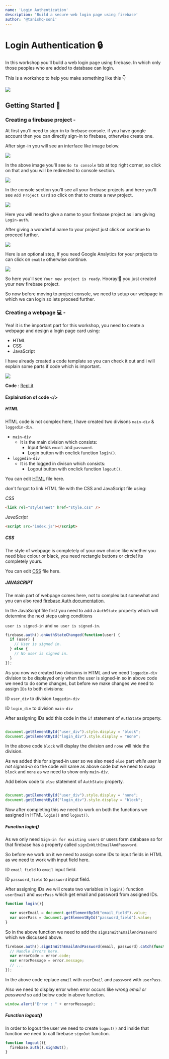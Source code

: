 ```yaml
---
name: 'Login Authentication'
description: 'Build a secure web login page using firebase'
author: '@tanishq-soni'
---
```


# Login Authentication 🔒

In this workshop you'll build a web login page using firebase. In which only those peoples who are added to database can login.

This is a workshop to help you make something like this 👇

<img src="https://cloud-mketa8pxq.vercel.app/1.png">

## Getting Started :rocket:
### Creating a firebase project -
At first you'll need to sign-in to firebase console. if you have google account then you can directly sign-in to firebase, otherwise create one.

After sign-in you will see an interface like image below.

<img src="https://cloud-mketa8pxq.vercel.app/1.png">

In the above image you'll see `Go to console` tab at top right corner, so click on that and you will be redirected to console section.

<img src="https://cloud-kfr44a6da.vercel.app/2.png">

In the console section you'll see all your firebase projects and here you'll see `Add Project Card` so click on that to create a new project.

<img src="https://cloud-nfiwmg8kh.vercel.app/3.png">

Here you will need to give a name to your firebase project as i am giving `Login-auth`.

After giving a wonderful name to your project just click on continue to proceed further.

<img src="https://cloud-pva80oxrl.vercel.app/4.png">

Here is an optional step, If you need Google Analytics for your projects to can click on `enable` otherwise continue.

<img src="https://cloud-3swaas1pn.vercel.app/5.png">

So here you'll see `Your new project is ready`. Hooray!🎉 you just created your new firebase project.

So now before moving to project console, we need to setup our webpage in which we can login so lets proceed further.

### Creating a webpage 💻 - 

Yea! it is the important part for this workshop, you need to create a webpage and design a login page card using:
- HTML
- CSS
- JavaScript

I have already created a code template so you can check it out and i will explain some parts if code which is important.

<img src="https://cloud-9e1ogteoo.vercel.app/7.png">

**Code** : [Repl.it](https://repl.it/@tanishqsoni/Loginauth)

#### Explaination of code </>

##### HTML
HTML code is not complex here, I have created two divisons `main-div` & `loggedin-div`. 
- `main-div`
  - It is the main division which consists:
    - Input fields `email` and `password`.
    - Login button with onclick function `login()`.
- `loggedin-div`
  - It is the logged in divison which consists:
    - Logout button with onclick function `logout()`.
    
You can edit [HTML](https://repl.it/@tanishqsoni/Loginauth#index.html) file here.

don't forgot to link HTML file with the CSS and JavaScript file using:

_CSS_
```html
<link rel="stylesheet" href="style.css" />
```

_JavaScript_
```html
<script src="index.js"></script>
```

##### CSS
The style of webpage is completely of your own choice like whether you need blue colour or black, you need rectangle buttons or circle! its completely yours. 

You can edit [CSS](https://repl.it/@tanishqsoni/Loginauth#style.css) file here.

##### JAVASCRIPT

The main part of webpage comes here, not to complex but somewhat and you can also read [firebase Auth documentation](https://firebase.google.com/docs/auth/web/start?authuser=0).

In the JavaScript file first you need to add a `AuthState` property which will determine the next steps using conditions

`user is signed-in` and `no user is signed-in`.

```javascript
firebase.auth().onAuthStateChanged(function(user) {
  if (user) {
    // User is signed in.
  } else {
    // No user is signed in.
  }
});
```
As you now we created two divisions in HTML and we need `loggedin-div` division to be displayed only when the user is signed-in so in above code we need to do some changes,
but before we make changes we need to assign `IDs` to both divisions:

ID `user_div` to division `loggedin-div`

ID `login_div` to division `main-div`

After assigning IDs add this code in the `if` statement of `AuthState` property.

```javascript

document.getElementById("user_div").style.display = "block";
document.getElementById("login_div").style.display = "none";

```
In the above code `block` will display the division and `none` will hide the division.

As we added this for signed-in user so we also need `else` part _while user is not signed-in_ so the code will same as above code but we need to swap `block` and `none` as we need to show only `main-div`. 

Add below code to `else` statement of `AuthState` property.

```javascript

document.getElementById("user_div").style.display = "none";
document.getElementById("login_div").style.display = "block";

```
Now after completing this we need to work on both the functions we assigned in HTML `login()` and `logout()`.

##### Function login()
As we only need `Sign-in for existing users` or users form database so for that firebase has a property called `signInWithEmailAndPassword`.

So before we work on it we need to assign some IDs to input fields in HTML as we need to work with input field here.

ID `email_field` to `email` input field.

ID `password_field` to `password` input field.

After assigning IDs we will create two variables in `login()` function `userEmail` and `userPass` which get email and password from assigned IDs.

```javascript
function login(){

  var userEmail = document.getElementById("email_field").value;
  var userPass = document.getElementById("password_field").value;
}
```
So in the above function we need to add the `signInWithEmailAndPassword` which we discussed above.

```javascript
firebase.auth().signInWithEmailAndPassword(email, password).catch(function(error) {
  // Handle Errors here.
  var errorCode = error.code;
  var errorMessage = error.message;
  // ...
});
```
In the above code replace `email` with `userEmail` and `password` with `userPass`.

Also we need to display error when error occurs like _wrong email or password_ so add below code in above function.
```javascript
window.alert("Error : " + errorMessage);
```
##### Function logout()

In order to logout the user we need to create `logout()` and inside that function we need to call firebase `signOut` function.

```javascript
function logout(){
  firebase.auth().signOut();
}
```







